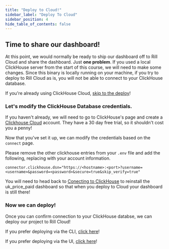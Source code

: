 ```yaml
---
title: "Deploy to Cloud!"
sidebar_label: "Deploy To Cloud"
sidebar_position: 4
hide_table_of_contents: false
---
```


## Time to share our dashboard!

At this point, we would normally be ready to ship our dashboard off to Rill Cloud and share the dashboard. Just **one problem**. If you used a local ClickHouse server from the start of this course, we will need to make some changes. Since this binary is locally running on your machine, if you try to deploy to Rill Cloud as is, you will not be able to connect to your ClickHouse database. 

If you're already using ClickHouse Cloud, [skip to the deploy](#now-we-can-deploy)!

### Let's modify the ClickHouse Database credentials.

If you haven't already, we will need to go to ClickHouse's page and create a [Clickhouse Cloud](https://clickhouse.com/cloud) account. They have a 30 day free trial, so it shouldn't cost you a penny!


Now that you've set it up, we can modify the credentials based on the `connect` page.

Please remove the other clickhouse entries from your `.env` file and add the following, replacing with your account information.
```
connector.clickhouse.dsn="https://<hostname>:<port>?username=<username>&password=<password>&secure=true&skip_verify=true"
```

You will need to head back to [Conecting to ClickHouse](components/r_ch_4) to reinstall the uk_price_paid dashboard so that when you deploy to Cloud your dashboard is still there!


### Now we can deploy!

Once you can confirm connection to your ClickHouse databse, we can deploy our project to Rill Cloud!

If you prefer deploying via the CLI, [click here](deploy/r_ch_7)!

If you prefer deploying via the UI, [click here](deploy/r_ch_7)!